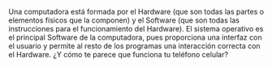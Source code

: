 Una computadora está formada por el Hardware (que son todas las partes o elementos físicos que la componen) y el Software (que son todas las instrucciones para el funcionamiento del Hardware). El sistema operativo es el principal Software de la computadora, pues proporciona una interfaz con el usuario y permite al resto de los programas una interacción correcta con el Hardware.
¿Y cómo te parece que funciona tu teléfono celular?